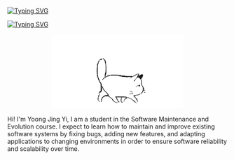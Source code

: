 [![Typing SVG](https://readme-typing-svg.demolab.com?font=Fira+Code&weight=600&size=50&pause=1000&color=000000&center=true&vCenter=true&random=false&width=1700&height=50&lines=%E3%81%93%E3%82%93%E3%81%AB%E3%81%A1%E3%81%AF)](https://git.io/typing-svg)

[![Typing SVG](https://readme-typing-svg.demolab.com?font=Fira+Code&weight=600&size=50&pause=1000&color=FFFFFF&center=true&vCenter=true&random=false&width=1700&height=50&lines=%E3%81%93%E3%82%93%E3%81%AB%E3%81%A1%E3%81%AF)](https://git.io/typing-svg)



<p align="center">
    <img width="300" src="https://github.com/yoongtaufoo/yoongtaufoo/blob/main/output-onlinegiftools.gif" alt="Cat"/>
</p>

Hi! I'm Yoong Jing Yi, I am a student in the Software Maintenance and Evolution course. I expect to learn how to maintain and improve existing software systems by fixing bugs, adding new features, and adapting applications to changing environments in order to ensure software reliability and scalability over time.


<!--
**yoongtaufoo/yoongtaufoo** is a ✨ _special_ ✨ repository because its `README.md` (this file) appears on your GitHub profile.

Here are some ideas to get you started:

- 🔭 I’m currently working on ...
- 🌱 I’m currently learning ...
- 👯 I’m looking to collaborate on ...
- 🤔 I’m looking for help with ...
- 💬 Ask me about ...
- 📫 How to reach me: ...
- 😄 Pronouns: ...
- ⚡ Fun fact: ...
-->
